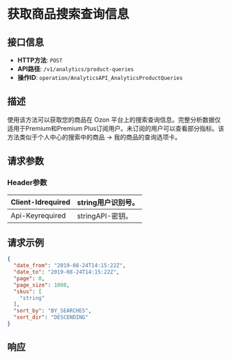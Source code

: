# 获取商品搜索查询信息

## 接口信息

- **HTTP方法**: `POST`
- **API路径**: `/v1/analytics/product-queries`
- **操作ID**: `operation/AnalyticsAPI_AnalyticsProductQueries`

## 描述

使用该方法可以获取您的商品在 Ozon 平台上的搜索查询信息。完整分析数据仅适用于Premium和Premium Plus订阅用户。未订阅的用户可以查看部分指标。该方法类似于个人中心的搜索中的商品 → 我的商品的查询选项卡。

## 请求参数

### Header参数

| Client-Idrequired | string用户识别号。 |
|---|---|
| Api-Keyrequired | stringAPI-密钥。 |

## 请求示例

```json
{
  "date_from": "2019-08-24T14:15:22Z",
  "date_to": "2019-08-24T14:15:22Z",
  "page": 0,
  "page_size": 1000,
  "skus": [
    "string"
  ],
  "sort_by": "BY_SEARCHES",
  "sort_dir": "DESCENDING"
}
```

## 响应

